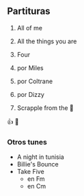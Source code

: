 ## Partituras

1. All of me
2. All the things you are
3. Four
 1. por Miles
 2. por Coltrane
 3. por Dizzy
  
4. Scrapple from the :apple:

:+1: :mate:

### Otros tunes 

* A night in tunisia
* Billie's Bounce
* Take Five
  * en Fm
  * en Cm
